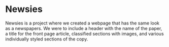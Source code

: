 Newsies
====================

Newsies is a project where we created a webpage that has the same look as a newspapers. We were to include a header with the name of the paper, a title for the front page article, classified sections with images, and various individually styled sections of the copy. 